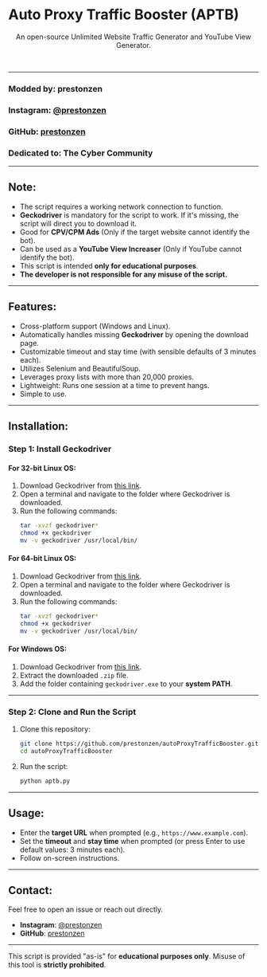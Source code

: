 # Auto Proxy Traffic Booster (APTB)

<p align="center">An open-source Unlimited Website Traffic Generator and YouTube View Generator.</p><br>

---

### Modded by: **prestonzen**  
### Instagram: [@prestonzen](https://www.instagram.com/prestonzen)  
### GitHub: [prestonzen](https://www.github.com/prestonzen)  
### Dedicated to: **The Cyber Community**  

---

## Note:

- The script requires a working network connection to function.
- **Geckodriver** is mandatory for the script to work. If it's missing, the script will direct you to download it.
- Good for **CPV/CPM Ads** (Only if the target website cannot identify the bot).
- Can be used as a **YouTube View Increaser** (Only if YouTube cannot identify the bot).
- This script is intended **only for educational purposes**.
- **The developer is not responsible for any misuse of the script.**

---

## Features:

- Cross-platform support (Windows and Linux).
- Automatically handles missing **Geckodriver** by opening the download page.
- Customizable timeout and stay time (with sensible defaults of 3 minutes each).
- Utilizes Selenium and BeautifulSoup.
- Leverages proxy lists with more than 20,000 proxies.
- Lightweight: Runs one session at a time to prevent hangs.
- Simple to use.

---

## Installation:

### Step 1: Install Geckodriver

#### For 32-bit Linux OS:

1. Download Geckodriver from [this link](https://github.com/mozilla/geckodriver/releases).
2. Open a terminal and navigate to the folder where Geckodriver is downloaded.
3. Run the following commands:
    ```bash
    tar -xvzf geckodriver*
    chmod +x geckodriver
    mv -v geckodriver /usr/local/bin/
    ```

#### For 64-bit Linux OS:

1. Download Geckodriver from [this link](https://github.com/mozilla/geckodriver/releases).
2. Open a terminal and navigate to the folder where Geckodriver is downloaded.
3. Run the following commands:
    ```bash
    tar -xvzf geckodriver*
    chmod +x geckodriver
    mv -v geckodriver /usr/local/bin/
    ```

#### For Windows OS:

1. Download Geckodriver from [this link](https://github.com/mozilla/geckodriver/releases).
2. Extract the downloaded `.zip` file.
3. Add the folder containing `geckodriver.exe` to your **system PATH**.

---

### Step 2: Clone and Run the Script

1. Clone this repository:
    ```bash
    git clone https://github.com/prestonzen/autoProxyTrafficBooster.git
    cd autoProxyTrafficBooster
    ```

2. Run the script:
    ```bash
    python aptb.py
    ```

---

## Usage:

- Enter the **target URL** when prompted (e.g., `https://www.example.com`).
- Set the **timeout** and **stay time** when prompted (or press Enter to use default values: 3 minutes each).
- Follow on-screen instructions.

---

## Contact:

Feel free to open an issue or reach out directly.  

- **Instagram**: [@prestonzen](https://www.instagram.com/prestonzen)  
- **GitHub**: [prestonzen](https://www.github.com/prestonzen)

---

This script is provided "as-is" for **educational purposes only**. Misuse of this tool is **strictly prohibited**.  

